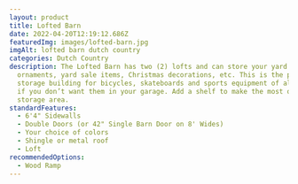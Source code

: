 ```yaml
---
layout: product
title: Lofted Barn
date: 2022-04-20T12:19:12.686Z
featuredImg: images/lofted-barn.jpg
imgAlt: lofted barn dutch country
categories: Dutch Country
description: The Lofted Barn has two (2) lofts and can store your yard
  ornaments, yard sale items, Christmas decorations, etc. This is the perfect
  storage building for bicycles, skateboards and sports equipment of all kinds
  if you don’t want them in your garage. Add a shelf to make the most of your
  storage area.
standardFeatures:
  - 6'4" Sidewalls
  - Double Doors (or 42" Single Barn Door on 8' Wides)
  - Your choice of colors
  - Shingle or metal roof
  - Loft
recommendedOptions:
  - Wood Ramp
---
```

